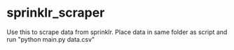 # sprinklr_scraper
Use this to scrape data from sprinklr.
Place data in same folder as script and run "python main.py data.csv"

